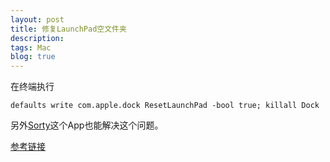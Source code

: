 ```yaml
---
layout: post
title: 修复LaunchPad空文件夹
description:
tags: Mac
blog: true
---
```


在终端执行

    defaults write com.apple.dock ResetLaunchPad -bool true; killall Dock

  

另外[Sorty][]这个App也能解决这个问题。

[参考链接][]

[Sorty]: http://wiles.dk/   "Sorty for OS X"
[参考链接]: http://forums.macrumors.com/showthread.php?t=1760552#2


